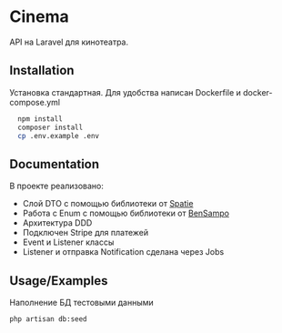 
# Cinema

API на Laravel для кинотеатра. 


## Installation

Установка стандартная. Для удобства написан Dockerfile и docker-compose.yml

```bash
  npm install
  composer install
  cp .env.example .env
```
    
## Documentation

В проекте реализовано:

 * Слой DTO c помощью библиотеки от [Spatie](https://github.com/spatie/data-transfer-object)
 * Работа с Enum с помощью библиотеки от [BenSampo](https://github.com/BenSampo/laravel-enum)
 * Архитектура DDD
 * Подключен Stripe для платежей
 * Event и Listener классы
 * Listener и отправка Notification сделана через Jobs


## Usage/Examples

Наполнение БД тестовыми данными 
```
php artisan db:seed
```

